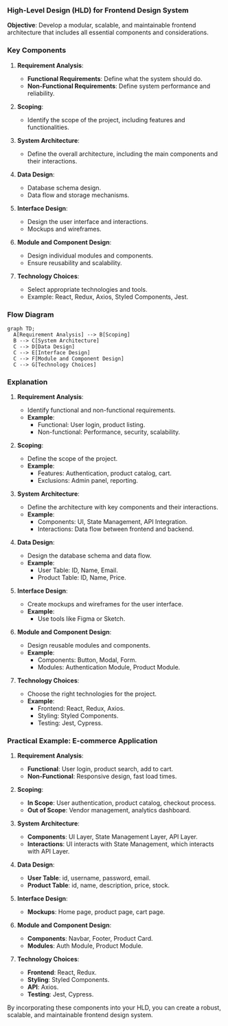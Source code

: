 ### High-Level Design (HLD) for Frontend Design System

**Objective**:
Develop a modular, scalable, and maintainable frontend architecture that includes all essential components and considerations.

### Key Components

1. **Requirement Analysis**:
   - **Functional Requirements**: Define what the system should do.
   - **Non-Functional Requirements**: Define system performance and reliability.

2. **Scoping**:
   - Identify the scope of the project, including features and functionalities.

3. **System Architecture**:
   - Define the overall architecture, including the main components and their interactions.

4. **Data Design**:
   - Database schema design.
   - Data flow and storage mechanisms.

5. **Interface Design**:
   - Design the user interface and interactions.
   - Mockups and wireframes.

6. **Module and Component Design**:
   - Design individual modules and components.
   - Ensure reusability and scalability.

7. **Technology Choices**:
   - Select appropriate technologies and tools.
   - Example: React, Redux, Axios, Styled Components, Jest.

### Flow Diagram

```mermaid
graph TD;
  A[Requirement Analysis] --> B[Scoping]
  B --> C[System Architecture]
  C --> D[Data Design]
  C --> E[Interface Design]
  C --> F[Module and Component Design]
  C --> G[Technology Choices]
```

### Explanation

1. **Requirement Analysis**:
   - Identify functional and non-functional requirements.
   - **Example**: 
     - Functional: User login, product listing.
     - Non-functional: Performance, security, scalability.

2. **Scoping**:
   - Define the scope of the project.
   - **Example**: 
     - Features: Authentication, product catalog, cart.
     - Exclusions: Admin panel, reporting.

3. **System Architecture**:
   - Define the architecture with key components and their interactions.
   - **Example**: 
     - Components: UI, State Management, API Integration.
     - Interactions: Data flow between frontend and backend.

4. **Data Design**:
   - Design the database schema and data flow.
   - **Example**: 
     - User Table: ID, Name, Email.
     - Product Table: ID, Name, Price.

5. **Interface Design**:
   - Create mockups and wireframes for the user interface.
   - **Example**: 
     - Use tools like Figma or Sketch.

6. **Module and Component Design**:
   - Design reusable modules and components.
   - **Example**: 
     - Components: Button, Modal, Form.
     - Modules: Authentication Module, Product Module.

7. **Technology Choices**:
   - Choose the right technologies for the project.
   - **Example**: 
     - Frontend: React, Redux, Axios.
     - Styling: Styled Components.
     - Testing: Jest, Cypress.

### Practical Example: E-commerce Application

1. **Requirement Analysis**:
   - **Functional**: User login, product search, add to cart.
   - **Non-Functional**: Responsive design, fast load times.

2. **Scoping**:
   - **In Scope**: User authentication, product catalog, checkout process.
   - **Out of Scope**: Vendor management, analytics dashboard.

3. **System Architecture**:
   - **Components**: UI Layer, State Management Layer, API Layer.
   - **Interactions**: UI interacts with State Management, which interacts with API Layer.

4. **Data Design**:
   - **User Table**: id, username, password, email.
   - **Product Table**: id, name, description, price, stock.

5. **Interface Design**:
   - **Mockups**: Home page, product page, cart page.

6. **Module and Component Design**:
   - **Components**: Navbar, Footer, Product Card.
   - **Modules**: Auth Module, Product Module.

7. **Technology Choices**:
   - **Frontend**: React, Redux.
   - **Styling**: Styled Components.
   - **API**: Axios.
   - **Testing**: Jest, Cypress.

By incorporating these components into your HLD, you can create a robust, scalable, and maintainable frontend design system.